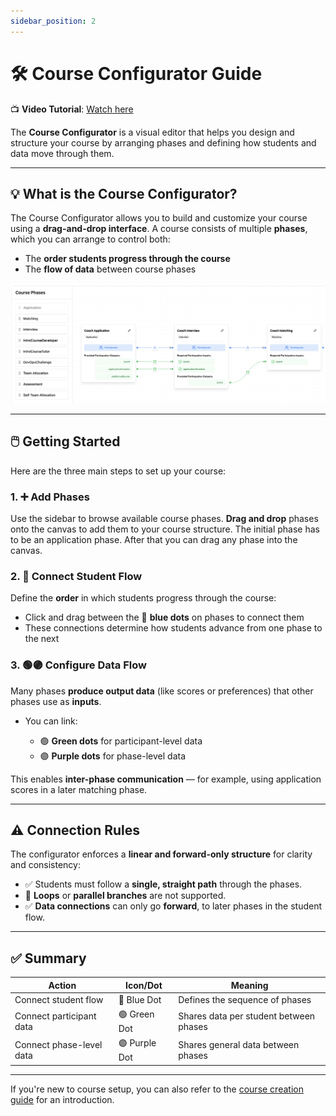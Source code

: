 ```yaml
---
sidebar_position: 2
---
```


# 🛠️ Course Configurator Guide

📺 **Video Tutorial**: [Watch here](https://live.rbg.tum.de/w/artemisintro/60490)

The **Course Configurator** is a visual editor that helps you design and structure your course by arranging phases and defining how students and data move through them.

---

## 💡 What is the Course Configurator?

The Course Configurator allows you to build and customize your course using a **drag-and-drop interface**. A course consists of multiple **phases**, which you can arrange to control both:

* The **order students progress through the course**
* The **flow of data** between course phases

![Course Configurator](./images/course_configurator.png)

---

## 🖱️ Getting Started

Here are the three main steps to set up your course:

### 1. ➕ Add Phases

Use the sidebar to browse available course phases.
**Drag and drop** phases onto the canvas to add them to your course structure. The initial phase has to be an application phase. After that you can drag any phase into the canvas. 

### 2. 🔵 Connect Student Flow

Define the **order** in which students progress through the course:

* Click and drag between the 🔵 **blue dots** on phases to connect them
* These connections determine how students advance from one phase to the next

### 3. 🟢🟣 Configure Data Flow

Many phases **produce output data** (like scores or preferences) that other phases use as **inputs**.

* You can link:

  * 🟢 **Green dots** for participant-level data
  * 🟣 **Purple dots** for phase-level data

This enables **inter-phase communication** — for example, using application scores in a later matching phase.

---

## ⚠️ Connection Rules

The configurator enforces a **linear and forward-only structure** for clarity and consistency:

* ✅ Students must follow a **single, straight path** through the phases.
* 🚫 **Loops** or **parallel branches** are not supported.
* ✅ **Data connections** can only go **forward**, to later phases in the student flow.

---

## ✅ Summary

| Action                   | Icon/Dot      | Meaning                                |
| ------------------------ | ------------- | -------------------------------------- |
| Connect student flow     | 🔵 Blue Dot   | Defines the sequence of phases         |
| Connect participant data | 🟢 Green Dot  | Shares data per student between phases |
| Connect phase-level data | 🟣 Purple Dot | Shares general data between phases     |

---

If you're new to course setup, you can also refer to the [course creation guide](./creating_course.md) for an introduction.
